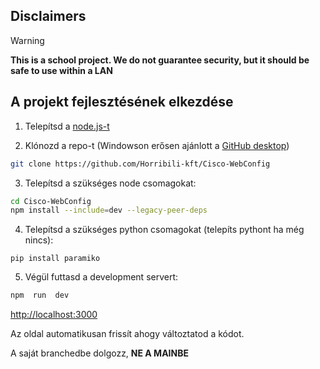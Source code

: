 Disclaimers
--------------
> [!WARNING]  
> **This is a school project. We do not guarantee security, but it should be safe to use within a LAN**

A projekt fejlesztésének elkezdése
--------------

1. Telepítsd a [node.js-t](https://nodejs.org/)
  
2. Klónozd a repo-t (Windowson erősen ajánlott a [GitHub desktop](https://desktop.github.com/))

```bash
git clone https://github.com/Horribili-kft/Cisco-WebConfig
```

3. Telepítsd a szükséges node csomagokat:

```bash
cd Cisco-WebConfig
npm install --include=dev --legacy-peer-deps
```
4. Telepítsd a szükséges python csomagokat (telepíts pythont ha még nincs):
```
pip install paramiko
```
5. Végül futtasd a development servert:
```bash
npm  run  dev
```
[http://localhost:3000](http://localhost:3000) 

Az oldal automatikusan frissít ahogy változtatod a kódot. 

A saját branchedbe dolgozz, **NE A MAINBE**

